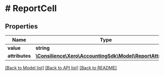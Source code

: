 # # ReportCell

## Properties

Name | Type | Description | Notes
------------ | ------------- | ------------- | -------------
**value** | **string** |  | [optional] 
**attributes** | [**\Consilience\Xero\AccountingSdk\Model\ReportAttribute[]**](ReportAttribute.md) |  | [optional] 

[[Back to Model list]](../../README.md#documentation-for-models) [[Back to API list]](../../README.md#documentation-for-api-endpoints) [[Back to README]](../../README.md)


